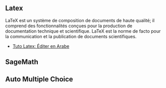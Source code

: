 ## Latex
LaTeX est un système de composition de documents de haute qualité; il comprend des fonctionnalités conçues pour la production de documentation technique et scientifique. LaTeX est la norme de facto pour la communication et la publication de documents scientifiques.

* <a href="https://darkyass.github.io/arablatex/#/" target="_blank">Tuto Latex: Éditer en Arabe</a>

## SageMath

## Auto Multiple Choice
